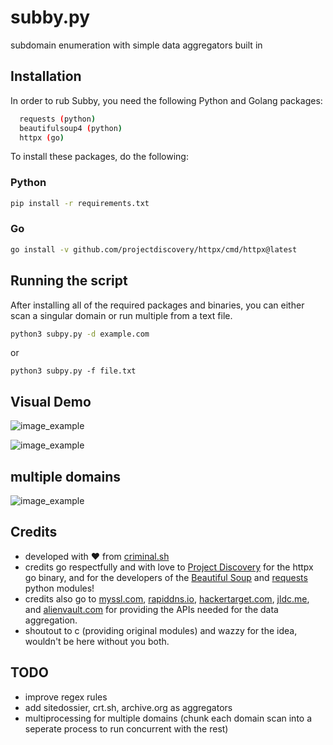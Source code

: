 # subby.py
subdomain enumeration with simple data aggregators built in

## Installation

In order to rub Subby, you need the following Python and Golang packages:

```bash
  requests (python)
  beautifulsoup4 (python)
  httpx (go)
```

To install these packages, do the following: 

### Python

```bash
pip install -r requirements.txt
```

### Go

```bash
go install -v github.com/projectdiscovery/httpx/cmd/httpx@latest
```

## Running the script

After installing all of the required packages and binaries, you can either scan a singular domain or run multiple from a text file. 

```bash
python3 subpy.py -d example.com
```
or 
```
python3 subpy.py -f file.txt
```

## Visual Demo
![image_example](https://i.ibb.co/NWdYz5w/image.png)

![image_example](https://i.ibb.co/ng6F2VC/image.png)

## multiple domains
![image_example](https://i.ibb.co/VSNJHWY/image.png)

## Credits

- developed with ❤️ from [criminal.sh](https://criminal.sh)
- credits go respectfully and with love to [Project Discovery](https://github.com/projectdiscovery/httpx) for the httpx go binary, and for the developers of the [Beautiful Soup](https://pypi.org/project/beautifulsoup4/) and [requests](https://pypi.org/project/requests/) python modules!
- credits also go to [myssl.com](https://myssl.com), [rapiddns.io](https://rapiddns.io), [hackertarget.com](https://hackertarget.com), [jldc.me](https://jldc.me), and [alienvault.com](https://alienvault.com) for providing the APIs needed for the data aggregation.
- shoutout to c (providing original modules) and wazzy for the idea, wouldn't be here without you both.

## TODO 

- improve regex rules
- add sitedossier, crt.sh, archive.org as aggregators
- multiprocessing for multiple domains (chunk each domain scan into a seperate process to run concurrent with the rest)
